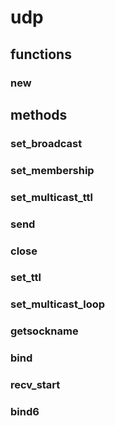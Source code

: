 # udp

## functions

### new


## methods

### set\_broadcast

### set\_membership

### set\_multicast\_ttl

### send

### close

### set\_ttl

### set\_multicast\_loop

### getsockname

### bind

### recv\_start

### bind6

